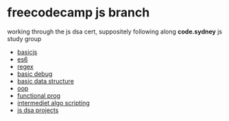 # freecodecamp js branch

working through the js dsa cert, suppositely following along **code.sydney** js study group

- [basicjs]()
- [es6]()
- [regex]()
- [basic debug]()
- [basic data structure]()
- [oop]()
- [functional prog]()
- [intermediet algo scripting]()
- [js dsa projects]()